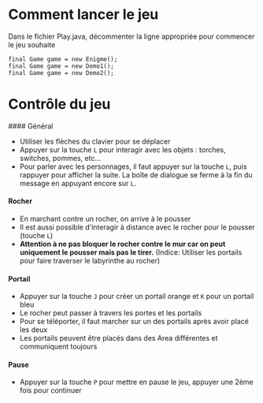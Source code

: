 # Comment lancer le jeu
Dans le fichier Play.java, décommenter la ligne appropriée pour commencer le jeu souhaite
```
final Game game = new Enigme();
final Game game = new Demo1();
final Game game = new Demo2();
``` 

# Contrôle du jeu
#### Général
- Utiliser les flèches du clavier pour se déplacer
- Appuyer sur la touche `L` pour interagir avec les objets : torches, switches, pommes, etc...
- Pour parler avec les personnages, il faut appuyer sur la touche `L`, puis rappuyer pour afficher la suite.
La boîte de dialogue se ferme à la fin du message en appuyant encore sur `L`. 

#### Rocher
- En marchant contre un rocher, on arrive à le pousser
- Il est aussi possible d'interagir à distance avec le rocher pour le pousser (touche `L`)
- **Attention à ne pas bloquer le rocher contre le mur car on peut uniquement le pousser mais pas le tirer.**
(Indice: Utiliser les portails pour faire traverser le labyrinthe au rocher)

#### Portail
- Appuyer sur la touche `J` pour créer un portail orange et `K` pour un portail bleu
- Le rocher peut passer à travers les portes et les portails 
- Pour se téléporter, il faut marcher sur un des portails après avoir placé les deux
- Les portails peuvent être placés dans des Area différentes et communiquent toujours

#### Pause
- Appuyer sur la touche `P` pour mettre en pause le jeu, appuyer une 2ème fois pour continuer